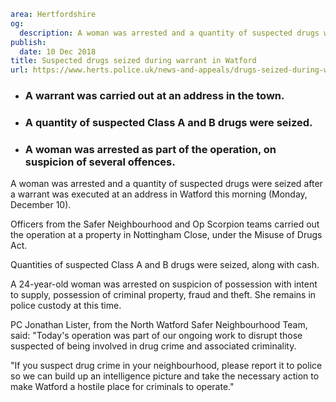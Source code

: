 ```yaml
area: Hertfordshire
og:
  description: A woman was arrested and a quantity of suspected drugs were seized after a warrant was executed at an address in Watford this morning (Monday, December 10).
publish:
  date: 10 Dec 2018
title: Suspected drugs seized during warrant in Watford
url: https://www.herts.police.uk/news-and-appeals/drugs-seized-during-warrant-in-watford-2212c
```

* ### A warrant was carried out at an address in the town.

 * ### A quantity of suspected Class A and B drugs were seized.

 * ### A woman was arrested as part of the operation, on suspicion of several offences.

A woman was arrested and a quantity of suspected drugs were seized after a warrant was executed at an address in Watford this morning (Monday, December 10).

Officers from the Safer Neighbourhood and Op Scorpion teams carried out the operation at a property in Nottingham Close, under the Misuse of Drugs Act.

Quantities of suspected Class A and B drugs were seized, along with cash.

A 24-year-old woman was arrested on suspicion of possession with intent to supply, possession of criminal property, fraud and theft. She remains in police custody at this time.

PC Jonathan Lister, from the North Watford Safer Neighbourhood Team, said: "Today's operation was part of our ongoing work to disrupt those suspected of being involved in drug crime and associated criminality.

"If you suspect drug crime in your neighbourhood, please report it to police so we can build up an intelligence picture and take the necessary action to make Watford a hostile place for criminals to operate."
